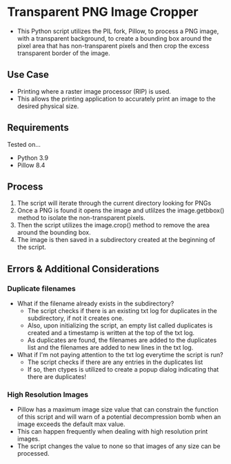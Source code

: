 <h1>Transparent PNG Image Cropper</h1>

- This Python script utilizes the PIL fork, Pillow, to process a PNG image, with a transparent background, to create a bounding box around the pixel area that has non-transparent pixels and then crop the excess transparent border of the image.


<h2>Use Case</h2>

- Printing where a raster image processor (RIP) is used. 
- This allows the printing application to accurately print an image to the desired physical size.


<h2>Requirements</h2>

Tested on...
- Python 3.9
- Pillow 8.4


<h2>Process</h2>

1. The script will iterate through the current directory looking for PNGs
2. Once a PNG is found it opens the image and utlilzes the image.getbbox() method to isolate the non-transparent pixels.
3. Then the script utilizes the image.crop() method to remove the area around the bounding box.
4. The image is then saved in a subdirectory created at the beginning of the script.


<h2>Errors & Additional Considerations</h2>

<h3>Duplicate filenames</h3>

- What if the filename already exists in the subdirectory?
  - The script checks if there is an existing txt log for duplicates in the subdirectory, if not it creates one.
  - Also, upon initializing the script, an empty list called duplicates is created and a timestamp is written at the top of the txt log.
  - As duplicates are found, the filenames are added to the duplicates list and the filenames are added to new lines in the txt log.
- What if I'm not paying attention to the txt log everytime the script is run?
  - The script checks if there are any entries in the duplicates list
  - If so, then ctypes is utilized to create a popup dialog indicating that there are duplicates!
 
<h3>High Resolution Images</h3>

- Pillow has a maximum image size value that can constrain the function of this script and will warn of a potential decompression bomb when an image exceeds the default max value.
- This can happen frequently when dealing with high resolution print images.
- The script changes the value to none so that images of any size can be processed.
